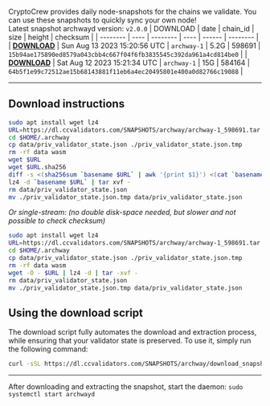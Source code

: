 CryptoCrew provides daily node-snapshots for the chains we validate. You can use these snapshots to quickly sync your own node!  
Latest snapshot archwayd version: `v2.0.0`
| DOWNLOAD | date | chain_id | size | height | checksum |
| -------- | ---- | -------- | ---- | ------ | -------- |
| **[DOWNLOAD](https://dl.ccvalidators.com/SNAPSHOTS/$CHAIN_NAME/archway-1_598691.tar.lz4)** | Sun Aug 13 2023 15:20:56 UTC | `archway-1` | 5.2G | 598691 | `15b94ae175890ed8579a043cbb4c667f04f6fb3835545c392da961a4cd814be0` |
| **[DOWNLOAD](https://dl.ccvalidators.com/SNAPSHOTS/$CHAIN_NAME/archway-1_584164.tar.lz4)** | Sat Aug 12 2023 15:21:34 UTC | `archway-1` | 15G | 584164 | `64b5f1e99c72512ae15b68143881f11eb6a4ec20495801e400a0d82766c19088` |
 
---
## Download instructions
 
```sh
sudo apt install wget lz4
URL=https://dl.ccvalidators.com/SNAPSHOTS/archway/archway-1_598691.tar.lz4
cd $HOME/.archway
cp data/priv_validator_state.json ./priv_validator_state.json.tmp
rm -rf data wasm
wget $URL
wget $URL.sha256
diff -s <(sha256sum `basename $URL` | awk '{print $1}') <(cat `basename $URL`.sha256)
lz4 -d `basename $URL` | tar xvf -
rm data/priv_validator_state.json
mv ./priv_validator_state.json.tmp data/priv_validator_state.json
```
*Or single-stream: (no double disk-space needed, but slower and not possible to check checksum)*
```sh
sudo apt install wget lz4
URL=https://dl.ccvalidators.com/SNAPSHOTS/archway/archway-1_598691.tar.lz4
cd $HOME/.archway
cp data/priv_validator_state.json ./priv_validator_state.json.tmp
rm -rf data wasm
wget -O - $URL | lz4 -d | tar -xvf -
rm data/priv_validator_state.json
mv ./priv_validator_state.json.tmp data/priv_validator_state.json
```
## Using the download script
 
The download script fully automates the download and extraction process, while ensuring that your validator state is preserved. To use it, simply run the following command:
 
```sh
curl -sSL https://dl.ccvalidators.com/SNAPSHOTS/archway/download_snapshot.sh | bash
```
---
After downloading and extracting the snapshot, start the daemon: `sudo systemctl start archwayd`
